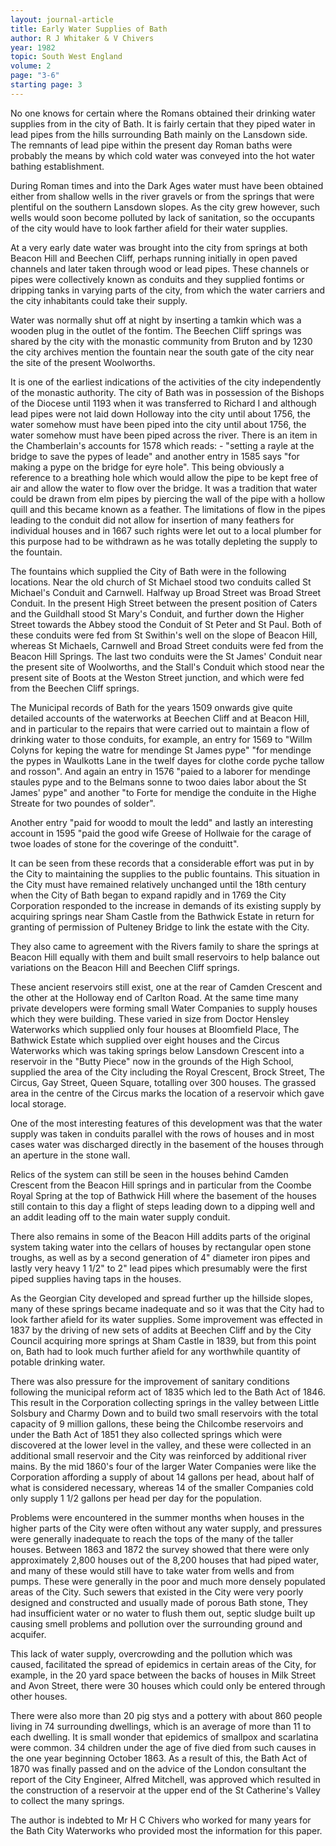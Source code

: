 ```yaml
---
layout: journal-article
title: Early Water Supplies of Bath
author: R J Whitaker & V Chivers
year: 1982
topic: South West England
volume: 2
page: "3-6"
starting page: 3
---
```

No one knows for certain where the Romans obtained their drinking water supplies from in the city of Bath. It is fairly certain that they piped water in lead pipes from the hills surrounding Bath mainly on the Lansdown side. The remnants of lead pipe within the present day Roman baths were probably the means by which cold water was conveyed into the hot water bathing establishment.

During Roman times and into the Dark Ages water must have been obtained either from shallow wells in the river gravels or from the springs that were plentiful on the southern Lansdown slopes. As the city grew however, such wells would soon become polluted by lack of sanitation, so the occupants of the city would have to look farther afield for their water supplies.

At a very early date water was brought into the city from springs at both Beacon Hill and Beechen Cliff, perhaps running initially in open paved channels and later taken through wood or lead pipes. These channels or pipes were collectively known as conduits and they supplied fontims or dripping tanks in varying parts of the city, from which the water carriers and the city inhabitants could take their supply.

Water was normally shut off at night by inserting a tamkin which was a wooden plug in the outlet of the fontim. The Beechen Cliff springs was shared by the city with the monastic community from Bruton and by 1230 the city archives mention the fountain near the south gate of the city near the site of the present Woolworths.

It is one of the earliest indications of the activities of the city independently of the monastic authority. The city of Bath was in possession of the Bishops of the Diocese until 1193 when it was transferred to Richard I and although lead pipes were not laid down Holloway into the city until about 1756, the water somehow must have been piped into the city until about 1756, the water somehow must have been piped across the river. There is an item in the Chamberlain's accounts for 1578 which reads: - "setting a rayle at the bridge to save the pypes of leade" and another entry in 1585 says "for making a pype on the bridge for eyre hole". This being obviously a reference to a breathing hole which would allow the pipe to be kept free of air and allow the water to flow over the bridge. It was a tradition that water could be drawn from elm pipes by piercing the wall of the pipe with a hollow quill and this became known as a feather. The limitations of flow in the pipes leading to the conduit did not allow for insertion of many feathers for individual houses and in 1667 such rights were let out to a local plumber for this purpose had to be withdrawn as he was totally depleting the supply to the fountain.

The fountains which supplied the City of Bath were in the following locations. Near the old church of St Michael stood two conduits called St Michael's Conduit and Carnwell. Halfway up Broad Street was Broad Street Conduit. In the present High Street between the present position of Caters and the Guildhall stood St Mary's Conduit, and further down the Higher Street towards the Abbey stood the Conduit of St Peter and St Paul. Both of these conduits were fed from St Swithin's well on the slope of Beacon Hill, whereas St Michaels, Carnwell and Broad Street conduits were fed from the Beacon Hill Springs. The last two conduits were the St James' Conduit near the present site of Woolworths, and the Stall's Conduit which stood near the present site of Boots at the Weston Street junction, and which were fed from the Beechen Cliff springs.

The Municipal records of Bath for the years 1509 onwards give quite detailed accounts of the waterworks at Beechen Cliff and at Beacon Hill, and in particular to the repairs that were carried out to maintain a flow of drinking water to those conduits, for example, an entry for 1569 to "Willm Colyns for keping the watre for mendinge St James pype" "for mendinge the pypes in Waulkotts Lane in the twelf dayes for clothe corde pyche tallow and rosson". And again an entry in 1576 "paied to a laborer for mendinge staules pype and to the Belmans sonne to twoo daies labor about the St James' pype" and another "to Forte for mendige the conduite in the Highe Streate for two poundes of solder".

Another entry "paid for woodd to moult the ledd" and lastly an interesting account in 1595 "paid the good wife Greese of Hollwaie for the carage of twoe loades of stone for the coveringe of the conduitt".

It can be seen from these records that a considerable effort was put in by the City to maintaining the supplies to the public fountains. This situation in the City must have remained relatively unchanged until the 18th century when the City of Bath began to expand rapidly and in 1769 the City Corporation responded to the increase in demands of its existing supply by acquiring springs near Sham Castle from the Bathwick Estate in return for granting of permission of Pulteney Bridge to link the estate with the City.

They also came to agreement with the Rivers family to share the springs at Beacon Hill equally with them and built small reservoirs to help balance out variations on the Beacon Hill and Beechen Cliff springs.

These ancient reservoirs still exist, one at the rear of Camden Crescent and the other at the Holloway end of Carlton Road. At the same time many private developers were forming small Water Companies to supply houses which they were building. These varied in size from Doctor Hensley Waterworks which supplied only four houses at Bloomfield Place, The Bathwick Estate which supplied over eight houses and the Circus Waterworks which was taking springs below Lansdown Crescent into a reservoir in the "Butty Piece" now in the grounds of the High School, supplied the area of the City including the Royal Crescent, Brock Street, The Circus, Gay Street, Queen Square, totalling over 300 houses. The grassed area in the centre of the Circus marks the location of a reservoir which gave local storage.

One of the most interesting features of this development was that the water supply was taken in conduits parallel with the rows of houses and in most cases water was discharged directly in the basement of the houses through an aperture in the stone wall.

Relics of the system can still be seen in the houses behind Camden Crescent from the Beacon Hill springs and in particular from the Coombe Royal Spring at the top of Bathwick Hill where the basement of the houses still contain to this day a flight of steps leading down to a dipping well and an addit leading off to the main water supply conduit.

There also remains in some of the Beacon Hill addits parts of the original system taking water into the cellars of houses by rectangular open stone troughs, as well as by a second generation of 4" diameter iron pipes and lastly very heavy 1 1/2" to 2" lead pipes which presumably were the first piped supplies having taps in the houses.

As the Georgian City developed and spread further up the hillside slopes, many of these springs became inadequate and so it was that the City had to look farther afield for its water supplies. Some improvement was effected in 1837 by the driving of new sets of addits at Beechen Cliff and by the City Council acquiring more springs at Sham Castle in 1839, but from this point on, Bath had to look much further afield for any worthwhile quantity of potable drinking water.

There was also pressure for the improvement of sanitary conditions following the municipal reform act of 1835 which led to the Bath Act of 1846. This result in the Corporation collecting springs in the valley between Little Solsbury and Charmy Down and to build two small reservoirs with the total capacity of 9 million gallons, these being the Chilcombe reservoirs and under the Bath Act of 1851 they also collected springs which were discovered at the lower level in the valley, and these were collected in an additional small reservoir and the City was reinforced by additional river mains. By the mid 1860's four of the larger Water Companies were like the Corporation affording a supply of about 14 gallons per head, about half of what is considered necessary, whereas 14 of the smaller Companies cold only supply 1 1/2 gallons per head per day for the population.

Problems were encountered in the summer months when houses in the higher parts of the City were often without any water supply, and pressures were generally inadequate to reach the tops of the many of the taller houses. Between 1863 and 1872 the survey showed that there were only approximately 2,800 houses out of the 8,200 houses that had piped water, and many of these would still have to take water from wells and from pumps. These were generally in the poor and much more densely populated areas of the City. Such sewers that existed in the City were very poorly designed and constructed and usually made of porous Bath stone, They had insufficient water or no water to flush them out, septic sludge built up causing smell problems and pollution over the surrounding ground and acquifer.

This lack of water supply, overcrowding and the pollution which was caused, facilitated the spread of epidemics in certain areas of the City, for example, in the 20 yard space between the backs of houses in Milk Street and Avon Street, there were 30 houses which could only be entered through other houses.

There were also more than 20 pig stys and a pottery with about 860 people living in 74 surrounding dwellings, which is an average of more than 11 to each dwelling. It is small wonder that epidemics of smallpox and scarlatina were common. 34 children under the age of five died from such causes in the one year beginning October 1863. As a result of this, the Bath Act of 1870 was finally passed and on the advice of the London consultant the report of the City Engineer, Alfred Mitchell, was approved which resulted in the construction of a reservoir at the upper end of the St Catherine's Valley to collect the many springs.

The author is indebted to Mr H C Chivers who worked for many years for the Bath City Waterworks who provided most the information for this paper.